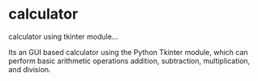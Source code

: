 # calculator
calculator using tkinter module...


Its an GUI based calculator using the Python Tkinter module, which can perform basic arithmetic operations addition, subtraction, multiplication, and division.
